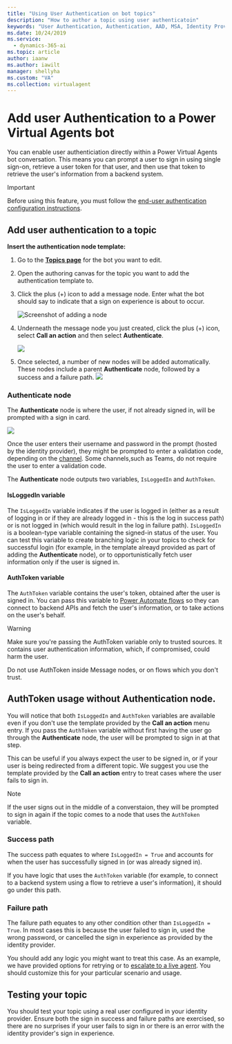 ```yaml
---
title: "Using User Authentication on bot topics"
description: "How to author a topic using user authenticatoin"
keywords: "User Authentication, Authentication, AAD, MSA, Identity Provider"
ms.date: 10/24/2019
ms.service:
  - dynamics-365-ai
ms.topic: article
author: iaanw
ms.author: iawilt
manager: shellyha
ms.custom: "VA"
ms.collection: virtualagent
---
```


# Add user Authentication to a Power Virtual Agents bot

You can enable user authenticiation directly within a Power Virtual Agents bot conversation. This means you can prompt a user to sign in using single sign-on, retrieve a user token for that user, and then use that token to retrieve the user's information from a backend system.


> [!IMPORTANT] 
> Before using this feature, you must follow the [end-user authentication configuration instructions](configuration-end-user-authentication.md).


## Add user authentication to a topic

**Insert the authentication node template:**

1. Go to the [**Topics page**](getting-started-create-topics.md) for the bot you want to edit.

1. Open the authoring canvas for the topic you want to add the authentication template to.

1. Click the plus (+) icon to add a message node. Enter what the bot should say to indicate that a sign on experience is about to occur.

    ![Screenshot of adding a node](media/handoff-add-node.png)

1. Underneath the message node you just created, click the plus (+) icon, select **Call an action** and then select **Authenticate**. 

    ![](media/auth-call-action-2.png)

1. Once selected, a number of new nodes will be added automatically. These nodes include a parent **Authenticate** node, followed by a success and a failure path. 
    ![](media/auth-template.png)

### Authenticate node

The **Authenticate** node is where the user, if not already signed in, will be prompted with a sign in card.

![](media/auth-sign-in-user.png)


Once the user enters their username and password in the prompt (hosted by the identity provider), they might be prompted to enter a validation code, depending on the [channel](publication-fundamentals-publish-channels.md). Some channels,such as Teams, do not require the user to enter a validation code.

The **Authenticate** node outputs two variables, `IsLoggedIn` and `AuthToken`. 

#### IsLoggedIn variable

The `IsLoggedIn` variable indicates if the user is logged in (either as a result of logging in or if they are already logged in - this is the log in success path) or is not logged in (which would result in the log in failure path).
```IsLoggedIn``` is a boolean-type variable containing the signed-in status of the user. You can test this variable to create branching logic in your topics to check for successful login (for example, in the template alreayd provided as part of adding the **Authenticate** node), or to opportunistically fetch user information only if the user is signed in.

#### AuthToken variable

The ```AuthToken``` variable contains the user's token, obtained after the user is signed in. You can pass this variable to [Power Automate flows](how-to-flow.md) so they can connect to backend APIs and fetch the user's information, or to take actions on the user's behalf.

> [!WARNING] 
> Make sure you're passing the AuthToken variable only to trusted sources. It contains user authentication information, which, if compromised, could harm the user.

Do not use AuthToken inside Message nodes, or on flows which you don't trust. 

## AuthToken usage without Authentication node.

You will notice that both ```IsLoggedIn``` and ```AuthToken``` variables are available even if you don't use the template provided by the **Call an action** menu entry. If you pass the `AuthToken` variable without first having the user go through the **Authenticate** node, the user will be prompted to sign in at that step. 

This can be useful if you always expect the user to be signed in, or if your user is being redirected from a different topic. We suggest you use the template provided by the **Call an action** entry to treat cases where the user fails to sign in.

> [!NOTE] 
> If the user signs out in the middle of a converstaion, they will be prompted to sign in again if the topic comes to a node that uses the ```AuthToken``` variable.


### Success path

The success path equates to where ```IsLoggedIn = True``` and accounts for when the user has successfully signed in (or was already signed in). 

If you have logic that uses the `AuthToken` variable (for example, to connect to a backend system using a flow to retrieve a user's information), it should go under this path.

### Failure path
The failure path equates to any other condition other than `IsLoggedIn = True`. In most cases this is because the user failed to sign in, used the wrong password, or cancelled the sign in experience as provided by the identity provider.

You should add any logic you might want to treat this case. As an example, we have provided options for retrying or to [escalate to a live agent](how-to-handoff.md). You should customize this for your particular scenario and usage.


## Testing your topic

You should test your topic using a real user configured in your identity provider. Ensure both the sign in success and failure paths are exercised, so there are no surprises if your user fails to sign in or there is an error with the identity provider's sign in experience.
